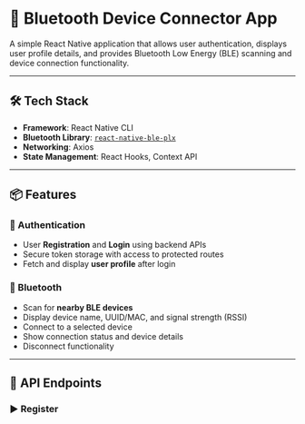 # 📲 Bluetooth Device Connector App

A simple React Native application that allows user authentication, displays user profile details, and provides Bluetooth Low Energy (BLE) scanning and device connection functionality.

---

## 🛠 Tech Stack

- **Framework**: React Native CLI
- **Bluetooth Library**: [`react-native-ble-plx`](https://github.com/dotintent/react-native-ble-plx)
- **Networking**: Axios
- **State Management**: React Hooks, Context API

---

## 📦 Features

### 🔐 Authentication

- User **Registration** and **Login** using backend APIs
- Secure token storage with access to protected routes
- Fetch and display **user profile** after login

### 📡 Bluetooth

- Scan for **nearby BLE devices**
- Display device name, UUID/MAC, and signal strength (RSSI)
- Connect to a selected device
- Show connection status and device details
- Disconnect functionality

---

## 🔗 API Endpoints

### ▶ Register

